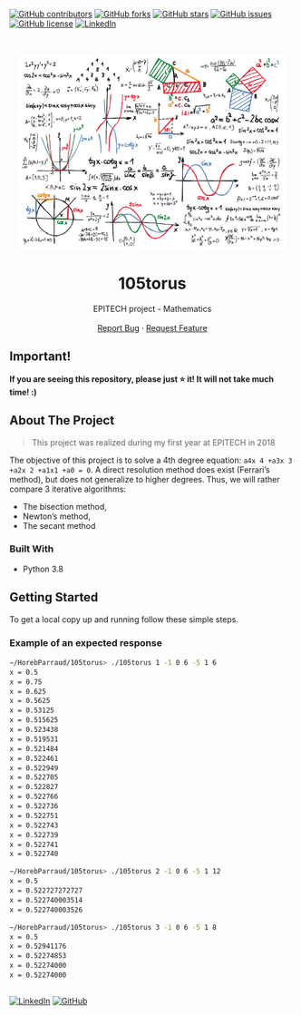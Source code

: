 [![GitHub contributors](https://img.shields.io/github/contributors/HorebParraud/105torus?style=for-the-badge)](https://github.com/HorebParraud/105torus/graphs/contributors)
[![GitHub forks](https://img.shields.io/github/forks/HorebParraud/105torus?style=for-the-badge)](https://github.com/HorebParraud/105torus/network)
[![GitHub stars](https://img.shields.io/github/stars/HorebParraud/105torus?style=for-the-badge)](https://github.com/HorebParraud/105torus/stargazers)
[![GitHub issues](https://img.shields.io/github/issues/HorebParraud/105torus?style=for-the-badge)](https://github.com/HorebParraud/105torus/issues)
[![GitHub license](https://img.shields.io/github/license/HorebParraud/105torus?style=for-the-badge)](https://github.com/HorebParraud/105torus)
[![LinkedIn][linkedin-shield]][linkedin-url]

<!-- PROJECT LOGO -->
<br />
<p align="center">
  <a>
    <img src="Mathematics.png" alt="Logo">
  </a>

  <h1 align="center">105torus</h1>

  <p align="center">
    EPITECH project - Mathematics
    <br />
    <br />
    <a href="https://github.com/HorepParraud/105torus/issues">Report Bug</a>
    ·
    <a href="https://github.com/HorebParraud/105torus/issues">Request Feature</a>
  </p>
</p>


<!-- IMPORTANT -->
## Important!
**If you are seeing this repository, please just ⭐ it! It will not take much time! :)**

<!-- ABOUT THE PROJECT -->
## About The Project

> This project was realized during my first year at EPITECH in 2018

The objective of this project is to solve a 4th degree equation: `a4x 4 +a3x 3 +a2x 2 +a1x1 +a0 = 0`. A direct
resolution method does exist (Ferrari’s method), but does not generalize to higher degrees. Thus, we will
rather compare 3 iterative algorithms:
* The bisection method,
* Newton’s method,
* The secant method


### Built With
* Python 3.8


<!-- GETTING STARTED -->
## Getting Started

To get a local copy up and running follow these simple steps.

### Example of an expected response

```sh
∼/HorebParraud/105torus> ./105torus 1 -1 0 6 -5 1 6
x = 0.5
x = 0.75
x = 0.625
x = 0.5625
x = 0.53125
x = 0.515625
x = 0.523438
x = 0.519531
x = 0.521484
x = 0.522461
x = 0.522949
x = 0.522705
x = 0.522827
x = 0.522766
x = 0.522736
x = 0.522751
x = 0.522743
x = 0.522739
x = 0.522741
x = 0.522740
```

```sh
∼/HorebParraud/105torus> ./105torus 2 -1 0 6 -5 1 12
x = 0.5
x = 0.522727272727
x = 0.522740003514
x = 0.522740003526
```

```sh
∼/HorebParraud/105torus> ./105torus 3 -1 0 6 -5 1 8
x = 0.5
x = 0.52941176
x = 0.52274853
x = 0.52274000
x = 0.52274000
```
<!--USEFULL LINKS-->
##
[![LinkedIn][linkedin-shield]][linkedin-url] [![GitHub][github-shield]][github-url]

<!-- MARKDOWN LINKS, ALIAS & IMAGES -->
[linkedin-shield]: https://img.shields.io/badge/-LinkedIn-black.svg?style=for-the-badge&logo=linkedin&colorB=555
[linkedin-url]: https://www.linkedin.com/in/horeb-parraud/
[github-shield]: https://img.shields.io/badge/-other_repositories-black.svg?style=for-the-badge&logo=github&colorB=555
[github-url]: https://github.com/HorebParraud?tab=repositories
